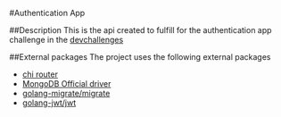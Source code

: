 #Authentication App

##Description
This is the api created to fulfill for the authentication app challenge in the [devchallenges](hhtp://devchallenges.io)

##External packages
The project uses the following external packages

- [chi router](https://go-chi.io/#/README)
- [MongoDB Official driver](https://github.com/mongodb/mongo-go-driver)
- [golang-migrate/migrate](https://github.com/golang-migrate/migrate/blob/master/GETTING_STARTED.md)
- [golang-jwt/jwt](https://github.com/golang-jwt/jwt)
